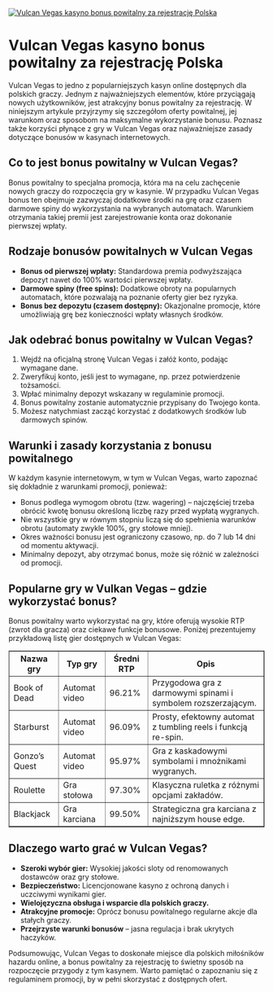 [![Vulcan Vegas kasyno bonus powitalny za rejestrację Polska](https://123-caf.pages.dev/gitsignup.png)](https://vrmoo.ru/Bt82HjjY)

<h1>Vulcan Vegas kasyno bonus powitalny za rejestrację Polska</h1> <p>Vulcan Vegas to jedno z popularniejszych kasyn online dostępnych dla polskich graczy. Jednym z najważniejszych elementów, które przyciągają nowych użytkowników, jest atrakcyjny bonus powitalny za rejestrację. W niniejszym artykule przyjrzymy się szczegółom oferty powitalnej, jej warunkom oraz sposobom na maksymalne wykorzystanie bonusu. Poznasz także korzyści płynące z gry w Vulcan Vegas oraz najważniejsze zasady dotyczące bonusów w kasynach internetowych.</p>  <h2>Co to jest bonus powitalny w Vulcan Vegas?</h2> <p>Bonus powitalny to specjalna promocja, która ma na celu zachęcenie nowych graczy do rozpoczęcia gry w kasynie. W przypadku Vulcan Vegas bonus ten obejmuje zazwyczaj dodatkowe środki na grę oraz czasem darmowe spiny do wykorzystania na wybranych automatach. Warunkiem otrzymania takiej premii jest zarejestrowanie konta oraz dokonanie pierwszej wpłaty.</p>  <h2>Rodzaje bonusów powitalnych w Vulcan Vegas</h2> <ul>   <li><strong>Bonus od pierwszej wpłaty:</strong> Standardowa premia podwyższająca depozyt nawet do 100% wartości pierwszej wpłaty.</li>   <li><strong>Darmowe spiny (free spins):</strong> Dodatkowe obroty na popularnych automatach, które pozwalają na poznanie oferty gier bez ryzyka.</li>   <li><strong>Bonus bez depozytu (czasem dostępny):</strong> Okazjonalne promocje, które umożliwiają grę bez konieczności wpłaty własnych środków.</li> </ul>  <h2>Jak odebrać bonus powitalny w Vulcan Vegas?</h2> <ol>   <li>Wejdź na oficjalną stronę Vulcan Vegas i załóż konto, podając wymagane dane.</li>   <li>Zweryfikuj konto, jeśli jest to wymagane, np. przez potwierdzenie tożsamości.</li>   <li>Wpłać minimalny depozyt wskazany w regulaminie promocji.</li>   <li>Bonus powitalny zostanie automatycznie przypisany do Twojego konta.</li>   <li>Możesz natychmiast zacząć korzystać z dodatkowych środków lub darmowych spinów.</li> </ol>  <h2>Warunki i zasady korzystania z bonusu powitalnego</h2> <p>W każdym kasynie internetowym, w tym w Vulcan Vegas, warto zapoznać się dokładnie z warunkami promocji, ponieważ:</p> <ul>   <li>Bonus podlega wymogom obrotu (tzw. wagering) – najczęściej trzeba obrócić kwotę bonusu określoną liczbę razy przed wypłatą wygranych.</li>   <li>Nie wszystkie gry w równym stopniu liczą się do spełnienia warunków obrotu (automaty zwykle 100%, gry stołowe mniej).</li>   <li>Okres ważności bonusu jest ograniczony czasowo, np. do 7 lub 14 dni od momentu aktywacji.</li>   <li>Minimalny depozyt, aby otrzymać bonus, może się różnić w zależności od promocji.</li> </ul>  <h2>Popularne gry w Vulkan Vegas – gdzie wykorzystać bonus?</h2> <p>Bonus powitalny warto wykorzystać na gry, które oferują wysokie RTP (zwrot dla gracza) oraz ciekawe funkcje bonusowe. Poniżej prezentujemy przykładową listę gier dostępnych w Vulcan Vegas:</p>  <table border="1" cellpadding="5" cellspacing="0">   <thead>     <tr>       <th>Nazwa gry</th>       <th>Typ gry</th>       <th>Średni RTP</th>       <th>Opis</th>     </tr>   </thead>   <tbody>     <tr>       <td>Book of Dead</td>       <td>Automat video</td>       <td>96.21%</td>       <td>Przygodowa gra z darmowymi spinami i symbolem rozszerzającym.</td>     </tr>     <tr>       <td>Starburst</td>       <td>Automat video</td>       <td>96.09%</td>       <td>Prosty, efektowny automat z tumbling reels i funkcją re-spin.</td>     </tr>     <tr>       <td>Gonzo’s Quest</td>       <td>Automat video</td>       <td>95.97%</td>       <td>Gra z kaskadowymi symbolami i mnożnikami wygranych.</td>     </tr>     <tr>       <td>Roulette</td>       <td>Gra stołowa</td>       <td>97.30%</td>       <td>Klasyczna ruletka z różnymi opcjami zakładów.</td>     </tr>     <tr>       <td>Blackjack</td>       <td>Gra karciana</td>       <td>99.50%</td>       <td>Strategiczna gra karciana z najniższym house edge.</td>     </tr>   </tbody> </table>  <h2>Dlaczego warto grać w Vulcan Vegas?</h2> <ul>   <li><strong>Szeroki wybór gier:</strong> Wysokiej jakości sloty od renomowanych dostawców oraz gry stołowe.</li>   <li><strong>Bezpieczeństwo:</strong> Licencjonowane kasyno z ochroną danych i uczciwymi wynikami gier.</li>   <li><strong>Wielojęzyczna obsługa i wsparcie dla polskich graczy.</strong></li>   <li><strong>Atrakcyjne promocje:</strong> Oprócz bonusu powitalnego regularne akcje dla stałych graczy.</li>   <li><strong>Przejrzyste warunki bonusów</strong> – jasna regulacja i brak ukrytych haczyków.</li> </ul>  <p>Podsumowując, Vulcan Vegas to doskonałe miejsce dla polskich miłośników hazardu online, a bonus powitalny za rejestrację to świetny sposób na rozpoczęcie przygody z tym kasynem. Warto pamiętać o zapoznaniu się z regulaminem promocji, by w pełni skorzystać z dostępnych ofert.</p>